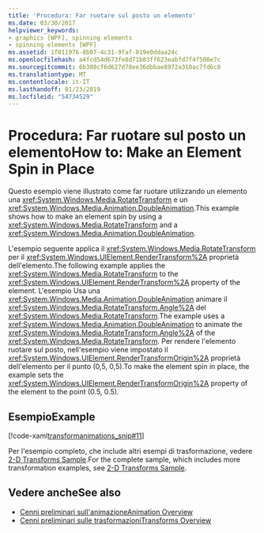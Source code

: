 ```yaml
---
title: 'Procedura: Far ruotare sul posto un elemento'
ms.date: 03/30/2017
helpviewer_keywords:
- graphics [WPF], spinning elements
- spinning elements [WPF]
ms.assetid: 1f011976-8b07-4c31-9faf-019e0ddaa24c
ms.openlocfilehash: a4fcd54d673fe8d71b83ff623eabfd7f4f500e7c
ms.sourcegitcommit: 6b308cf6d627d78ee36dbbae8972a310ac7fd6c8
ms.translationtype: MT
ms.contentlocale: it-IT
ms.lasthandoff: 01/23/2019
ms.locfileid: "54734529"
---
```

# <a name="how-to-make-an-element-spin-in-place"></a><span data-ttu-id="b20cc-102">Procedura: Far ruotare sul posto un elemento</span><span class="sxs-lookup"><span data-stu-id="b20cc-102">How to: Make an Element Spin in Place</span></span>
<span data-ttu-id="b20cc-103">Questo esempio viene illustrato come far ruotare utilizzando un elemento una <xref:System.Windows.Media.RotateTransform> e un <xref:System.Windows.Media.Animation.DoubleAnimation>.</span><span class="sxs-lookup"><span data-stu-id="b20cc-103">This example shows how to make an element spin by using a <xref:System.Windows.Media.RotateTransform> and a <xref:System.Windows.Media.Animation.DoubleAnimation>.</span></span>  
  
 <span data-ttu-id="b20cc-104">L'esempio seguente applica il <xref:System.Windows.Media.RotateTransform> per il <xref:System.Windows.UIElement.RenderTransform%2A> proprietà dell'elemento.</span><span class="sxs-lookup"><span data-stu-id="b20cc-104">The following example applies the <xref:System.Windows.Media.RotateTransform> to the <xref:System.Windows.UIElement.RenderTransform%2A> property of the element.</span></span> <span data-ttu-id="b20cc-105">L'esempio Usa una <xref:System.Windows.Media.Animation.DoubleAnimation> animare il <xref:System.Windows.Media.RotateTransform.Angle%2A> del <xref:System.Windows.Media.RotateTransform>.</span><span class="sxs-lookup"><span data-stu-id="b20cc-105">The example uses a <xref:System.Windows.Media.Animation.DoubleAnimation> to animate the <xref:System.Windows.Media.RotateTransform.Angle%2A> of the <xref:System.Windows.Media.RotateTransform>.</span></span> <span data-ttu-id="b20cc-106">Per rendere l'elemento ruotare sul posto, nell'esempio viene impostato il <xref:System.Windows.UIElement.RenderTransformOrigin%2A> proprietà dell'elemento per il punto (0,5, 0,5).</span><span class="sxs-lookup"><span data-stu-id="b20cc-106">To make the element spin in place, the example sets the <xref:System.Windows.UIElement.RenderTransformOrigin%2A> property of the element to the point (0.5, 0.5).</span></span>  
  
## <a name="example"></a><span data-ttu-id="b20cc-107">Esempio</span><span class="sxs-lookup"><span data-stu-id="b20cc-107">Example</span></span>  
 [!code-xaml[transformanimations_snip#11](../../../../samples/snippets/xaml/VS_Snippets_Wpf/transformanimations_snip/XAML/RotateAboutCenterExample.xaml#11)]  
  
 <span data-ttu-id="b20cc-108">Per l'esempio completo, che include altri esempi di trasformazione, vedere [2-D Transforms Sample](https://go.microsoft.com/fwlink/?LinkID=158252).</span><span class="sxs-lookup"><span data-stu-id="b20cc-108">For the complete sample, which includes more transformation examples, see [2-D Transforms Sample](https://go.microsoft.com/fwlink/?LinkID=158252).</span></span>  
  
## <a name="see-also"></a><span data-ttu-id="b20cc-109">Vedere anche</span><span class="sxs-lookup"><span data-stu-id="b20cc-109">See also</span></span>
- [<span data-ttu-id="b20cc-110">Cenni preliminari sull'animazione</span><span class="sxs-lookup"><span data-stu-id="b20cc-110">Animation Overview</span></span>](../../../../docs/framework/wpf/graphics-multimedia/animation-overview.md)
- [<span data-ttu-id="b20cc-111">Cenni preliminari sulle trasformazioni</span><span class="sxs-lookup"><span data-stu-id="b20cc-111">Transforms Overview</span></span>](../../../../docs/framework/wpf/graphics-multimedia/transforms-overview.md)
